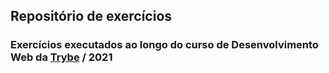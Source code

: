 <h2>Repositório de exercícios</h2> 
<h3>Exercícios executados ao longo do curso de Desenvolvimento Web da <a href="http://www.betrybe.com" target="_blank">Trybe</a> / 2021</h3>
